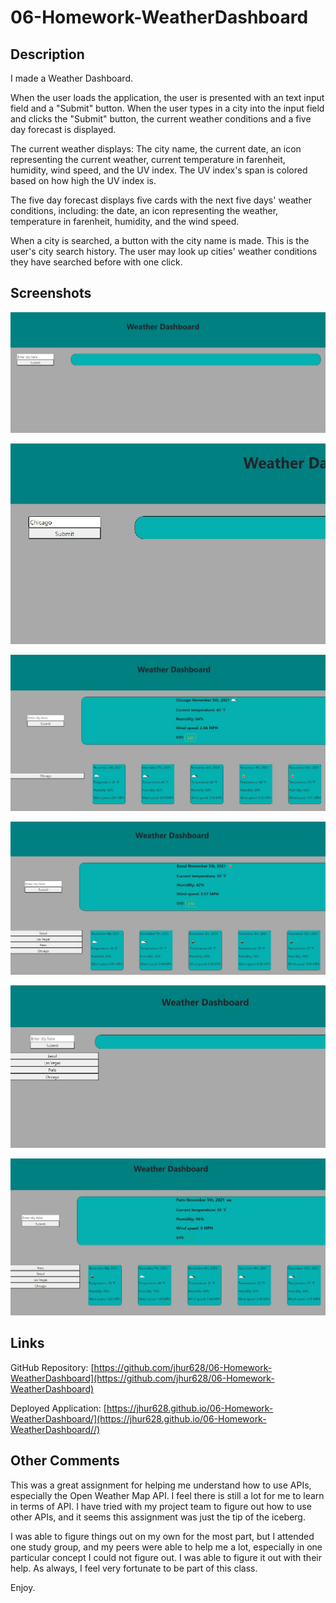 # 06-Homework-WeatherDashboard

## Description

I made a Weather Dashboard.

When the user loads the application, the user is presented with an text input field and a "Submit" button. When the user types in a city into the input field and clicks the "Submit" button, the current weather conditions and a five day forecast is displayed.

The current weather displays: The city name, the current date, an icon representing the current weather, current temperature in farenheit, humidity, wind speed, and the UV index. The UV index's span is colored based on how high the UV index is.

The five day forecast displays five cards with the next five days' weather conditions, including: the date, an icon representing the weather, temperature in farenheit, humidity, and the wind speed.

When a city is searched, a button with the city name is made. This is the user's city search history. The user may look up cities' weather conditions they have searched before with one click.

## Screenshots

![Weather Dashboard Start](./assets/images/weatherDash1.jpg)

![Weather Dashboard City Search](./assets/images/weatherDash2.jpg)

![Weather Dashboard City Weather](./assets/images/weatherDash3.jpg)

![Weather Dashboard City Search History](./assets/images/weatherDash4.jpg)

![Weather Dashboard City Search History at Start](./assets/images/weatherDash5.jpg)

![Weather Dashboard City Search History Clicked](./assets/images/weatherDash6.jpg)


## Links

GitHub Repository: [https://github.com/jhur628/06-Homework-WeatherDashboard](https://github.com/jhur628/06-Homework-WeatherDashboard)

Deployed Application: [https://jhur628.github.io/06-Homework-WeatherDashboard/](https://jhur628.github.io/06-Homework-WeatherDashboard//)

## Other Comments

This was a great assignment for helping me understand how to use APIs, especially the Open Weather Map API. I feel there is still a lot for me to learn in terms of API. I have tried with my project team to figure out how to use other APIs, and it seems this assignment was just the tip of the iceberg.

I was able to figure things out on my own for the most part, but I attended one study group, and my peers were able to help me a lot, especially in one particular concept I could not figure out. I was able to figure it out with their help. As always, I feel very fortunate to be part of this class.

Enjoy.